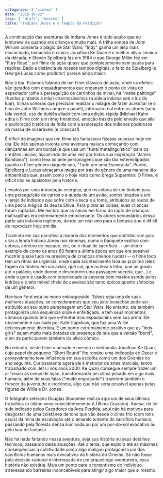 ```yaml
---
categories: [ "cinema" ]
date: "2016-10-23"
tags: [ "draft", "movies" ]
title: "Indiana Jones e o Templo da Perdição"
---
```

A continuação das aventuras de Indiana Jones é tudo aquilo que eu lembrava de quando era criança e muito mais. A trilha sonora de John William conserta o plágio de Star Wars; "Indy" ganha um jeito mais escrachado, bonachão e cínico; Jonathan Ke Quan é o melhor alívio cômico da década; e Steven Spielberg faz em 1984 o que George Miller fez em "Fury Road": um filme de ação quase que completamente sem pausa para respirar. Dado a distância de nossos tempos digitais, o feito de Spielberg (e George Lucas como produtor) parece ainda maior.

Não à toa. Estamos falando de um filme clássico de ação, onde os efeitos são gerados com enquadramentos que enganam o ponto de vista do espectador (olhe a perseguição de carrinhos de mina), há "matte paittings" (fundos pintados à mão) charmosíssimos (a aldeia indiana sob a luz do luar), trilhas sonoras que precisam realizar o milagre de fazer acreditar (e o hino de John Williams cumpre o papel), interação real entre os atores (sem tela verde), uso de dublês aliado com uma edição rápida (Michael Kahn edita o filme com um ritmo frenético), emoção trazida pelo enredo que alia a exploração histórica da Índia com a exploração dos indianos poderosos da massa de miseráveis (e crianças!).

É difícil de imaginar que um filme tão fantasioso fizesse sucesso hoje em dia. Ele não apenas inventa uma aventura maluca começando com dançarinas em um bordel (e que usa um "túnel metalinguístico" para os créditos iniciais, assumindo de uma vez por todas sua inspiração "James Bondiana"), como leva adiante personagens que são tão estereotipados quanto o filme gênero daquele ano, "Tudo por uma Esmeralda". Porém, Spielberg e Lucas abraçam a magia por trás do gênero de uma maneira tão empenhada que, assim como o hoje visto como brega Superman: O Filme, é difícil não se apaixonar pela história.

Levados por uma introdução enérgica, que os coloca de um tiroteio para uma perseguição de carros e a queda de um avião, somos levados a um vilarejo de indianos que sofre com a seca e a fome, atribuídos ao roubo de uma pedra mágica da deusa Shiva. Para piorar as coisas, suas crianças foram raptadas. Me lembro que as cenas em torno do rapto de crianças maltrapilhas era extremamente emocionante. Os atores secundários dessa parte são indianos legítimos, dando um realismo para a fantasia que é difícil de reproduzir hoje em dia.

Trazendo em sua narrativa a maioria dos momentos que contribuíram para criar a lenda Indiana Jones nos cinemas, como o banquete exótico com cobras, cérebro de macaco, etc, ou o ritual de sacrifício -- um ótimo exemplo de como os anos 80 foram a última época em que era possível mostrar quase tudo na presença de crianças (menos nudez) -- o filme todo tem um ritmo de urgência, onde cada acontecimento leva ao próximo (eles fogem do tiroteio em um avião, que cai, que os leva à tribo, que os guiam até o palácio, onde dorme e descobrem uma passagem secreta, que...) e onde o gore é usado com propriedade (a caverna com insetos saindo pelos ladrões e o teto móvel cheio de caveiras são tanto épicos quanto símbolos de um gênero).

Harrison Ford está no modo enlouquecido. Talvez seja uma de suas melhores atuações, se considerarmos que seu jeito bonachão pode ser atribuído ao seu outro personagem em Star Wars. No entanto, ele também protagoniza uma sequência onde é enfeitiçado, e tem seus momentos cômicos quando tem que enfrentar dois espadachins sem sua arma. Ele obviamente é auxiliado por Kate Capshaw, que faz uma Willie deliciosamente divertida. É um ponto extremamente positivo que as "indy-girls" sejam muito mais dotadas de presença de tela que a versão "bond", além de participarem também do alívio cômico.

No entanto, neste filme o achado é mesmo o vietnamita Jonathan Ke Quan, cujo papel do pequeno "Short Round" lhe rendeu uma indicação ao Oscar e provavelmente teve influência em sua escolha como um dos Goonies no ano seguinte. Curiosamente agora ele é instrutor de artes marciais, tendo trabalhado com Jet Li nos anos 2000. Ke Quan consegue sempre trazer um ar fresco às cenas de ação, transformando um clima pesado em algo mais humano, além de suas falas ("muito engraçado!") trazerem também o frescor da juventude e inocência, algo que não seria possível apenas pelas figuras de Willie e Dr. Jones.

O fotógrafo veterano Douglas Slocombe realiza aqui um de seus últimos trabalhos (o último seria coincidentemente A Última Cruzada). Apesar de ter sido indicado pelos Caçadores da Arca Perdida, aqui não há motivos para desgostar de uma coletânea de tons que vão desde o clima frio (com tons azuis) da mina de escavação até o amarelo ardente do sacrifício humano, passando pela floresta densa iluminada ou por um por-do-sol evocativo ou pelo luar de fantasia.

Não há nada faltando nessa aventura, seja sua história ou seus detalhes técnicos, passando pelas atuações. Até o tema, que explora até as máximas consequências a coletividade como algo maligno protagoniza um dos sacrifícios humanos mais evocativos da história do Cinema. Se não fosse pela decisão racional e interessada de um arqueólogo aventureiro, essa história não existiria. Mais um ponto para o romantismo do indivíduo, atravessando barreiras inconcebíveis para atingir algo maior que si mesmo.
